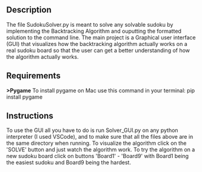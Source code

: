 ## Description

The file SudokuSolver.py is meant to solve any solvable sudoku by implementing the Backtracking Algorithm and ouputting the formatted solution to the command line. The main project is a Graphical user interface (GUI) that visualizes how the backtracking algorithm actually works on a real sudoku board so that the user can get a better understanding of how the algorithm actually works.


## Requirements

__>Pygame__ 
To install pygame on Mac use this command in your terminal: pip install pygame

## Instructions
To use the GUI all you have to do is run Solver_GUI.py on any python interpreter (I used VSCode), and to make sure that all the files above are in the same directory when running. To visualize the algorithm click on the 'SOLVE' button  and just watch the algorithm work. To try the algorithm on a new sudoku board click on buttons 'Board1' - 'Board9' with Board1 being the easiest sudoku and Board9 being the hardest.
